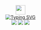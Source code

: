 <!-- Intro Section --> 
<div id="intro-img" align="center">
<a href="#"><img src="https://emojis.slackmojis.com/emojis/images/1531849430/4246/blob-sunglasses.gif?1531849430" width="30"/></a>
</div>
<div id="about-me" align="center">
<a href="https://git.io/typing-svg"><img src="https://readme-typing-svg.demolab.com?font=Varela+Round&weight=500&size=25&duration=4000&pause=500&color=000000&center=true&vCenter=true&width=550&lines=Hi%2C+I+am+Jo%C3%A3o+Pedro+Delduck;It's+nice+to+meet+you!;I+am+a+Full+Stack+Web" alt="Typing SVG" /></a>
</div>

<!-- Social Media --> 
<div id="social-media-badges" align="center">  
  <a href="https://instagram.com/jp.delduck" target="_blank"><img src="https://img.shields.io/badge/-Instagram-%23E4405F?style=for-the-badge&logo=instagram&logoColor=white" target="_blank"></a>
  <a href = "mailto:jpdelduck@gmail.com"><img src="https://img.shields.io/badge/-Gmail-%23333?style=for-the-badge&logo=gmail&logoColor=white" target="_blank"></a>
  <a href="https://www.linkedin.com/in/joaopedrodelduck/" target="_blank"><img src="https://img.shields.io/badge/-LinkedIn-%230077B5?style=for-the-badge&logo=linkedin&logoColor=white" target="_blank"></a>  
  
</div>

